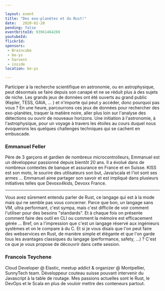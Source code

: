 ```yaml
---

layout: event
title: "Des exo-planètes et du Rust!"
date:   2020-02-20
pending: false
eventbriteId: 93961464269
youtubeId: 
flickrId:
sponsors:
 - Braincube
 - be-ys
 - harvest
 - inside
location: be-ys

---
```


Participer à la recherche scientifique en astronomie, ou en astrophysique, peut désormais se faire depuis son canapé et ne se réduit plus à des sujets de niche. Les grands jeux de données ont été ouverts au grand public (Kepler, TESS, GAIA, ... ) et n'importe qui peut y accéder, donc pourquoi pas vous ? En une heure, parcourrons ces jeux de données pour rechercher des exo-planètes, traquer la matière noire, aller plus loin sur l'analyse des détections ou ouvrir de nouveaux horizons. Une initiation à l'astronomie, à l'astrophysique, pour un voyage à travers les étoiles au cours duquel nous évoquerons les quelques challenges techniques qui se cachent en embuscade.

### Emmanuel Feller

Père de 3 garçons et gardien de nombreux microcontrolleurs, Emmanuel est un développeur passionné depuis bientôt 20 ans. Il a évolué dans de nombreux contextes de banque et assurance en France et en Suisse. KISS est son moto, le sourire des utilisateurs son but, Java/scala et l'iot sont ses armes ... Emmanuel aime partager son savoir et est impliqué dans plusieurs initiatives telles que Devoxx4kids, Devoxx France.

<hr/>

Vous avez sûrement entendu parler de Rust, ce langage qui est à la mode mais qui ne semble pas vous concerner.
Parce que bon, un langage sans VM, ultra performant, c'est sympa, mais c'est difficile de voir comment l'utiliser pour des besoins "standards". Et à chaque fois on présente comment faire des outil en CLI ou comment la mémoire est efficacement gérée ...
Bref, on a l'impression que c'est un langage réservé aux ingénieurs systèmes et on le compare à du C.
Et si je vous disais que l'on peut faire des webservices en Rust, de manière simple et élégante et que l'on garde tous les avantages classiques du langage (performance, safety, ...) ? C'est ce que je vous propose de découvrir dans cette session.

### Francois Teychene

Cloud Developer @ Elastic, meetup addict & organizer @ Montpellier, SunnyTech team. 
Développeur couteau suisse pouvant intervenir du Javascript à la table de routage. Mes passions actuelles sont le Rust, le DevOps et le Scala en plus de vouloir mettre des conteneurs partout.